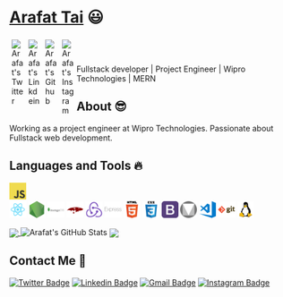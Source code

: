 # <a href="https://www.linkedin.com/in/arafat213/">Arafat Tai</a> :smiley:

 <a href="https://twitter.com/arafat_213">
  <img align="left" alt="Arafat's Twitter" style="padding: 4px" width="22px" src="https://cdn.jsdelivr.net/npm/simple-icons@v3/icons/twitter.svg" />
</a>
<a href="https://linkedin.com/in/arafat213">
  <img align="left" alt="Arafat's Linkdein" style="padding: 4px" width="22px" src="https://cdn.jsdelivr.net/npm/simple-icons@v3/icons/linkedin.svg" />
</a>
<a href="https://github.com/arafat-213">
  <img align="left" alt="Arafat's Github" style="padding: 4px" width="22px" src="https://cdn.jsdelivr.net/npm/simple-icons@v3/icons/github.svg" />
</a>
<a href="https://instagram.com/arafat_213">
  <img align="left" alt="Arafat's Instagram" style="padding: 4px" width="22px" src="https://cdn.jsdelivr.net/npm/simple-icons@v3/icons/instagram.svg" />
</a>
<br/>
<br/>

Fullstack developer | Project Engineer | Wipro Technologies | MERN

## About :sunglasses:

Working as a project engineer at Wipro Technologies. Passionate about Fullstack web development.

## Languages and Tools :fire:

<code><img height="30px" title="Javascript" src="https://raw.githubusercontent.com/github/explore/80688e429a7d4ef2fca1e82350fe8e3517d3494d/topics/javascript/javascript.png">
 </code>
<code><img height="30px" title="React" src="https://raw.githubusercontent.com/github/explore/80688e429a7d4ef2fca1e82350fe8e3517d3494d/topics/react/react.png"></code>
<code><img height="30px" title="NodeJS" src="https://raw.githubusercontent.com/github/explore/80688e429a7d4ef2fca1e82350fe8e3517d3494d/topics/nodejs/nodejs.png"></code>
<code><img height="30px" title="MongoDB" src="https://raw.githubusercontent.com/github/explore/80688e429a7d4ef2fca1e82350fe8e3517d3494d/topics/mongodb/mongodb.png"></code>
<code><img height="30px" title="Mongoose" src="https://raw.githubusercontent.com/github/explore/80688e429a7d4ef2fca1e82350fe8e3517d3494d/topics/mongoose/mongoose.png"></code>
<code><img height="30px" title="Redux" src="https://raw.githubusercontent.com/github/explore/80688e429a7d4ef2fca1e82350fe8e3517d3494d/topics/redux/redux.png"></code>
<code><img height="30px" title="Express" src="https://raw.githubusercontent.com/github/explore/80688e429a7d4ef2fca1e82350fe8e3517d3494d/topics/express/express.png"></code>
<code><img height="30px" title="HTML5" src="https://raw.githubusercontent.com/github/explore/80688e429a7d4ef2fca1e82350fe8e3517d3494d/topics/html/html.png"></code>
<code><img height="30px" title="CSS3" src="https://raw.githubusercontent.com/github/explore/80688e429a7d4ef2fca1e82350fe8e3517d3494d/topics/css/css.png"></code>
<code><img height="30px" title="Bootstrap 4" src="https://raw.githubusercontent.com/github/explore/80688e429a7d4ef2fca1e82350fe8e3517d3494d/topics/bootstrap/bootstrap.png"></code>
<code><img height="30px" title="Material-UI" src="https://raw.githubusercontent.com/github/explore/80688e429a7d4ef2fca1e82350fe8e3517d3494d/topics/material-design/material-design.png"></code>
<code><img height="30px" title="VS Code" src="https://raw.githubusercontent.com/github/explore/80688e429a7d4ef2fca1e82350fe8e3517d3494d/topics/visual-studio-code/visual-studio-code.png"></code>
<code><img height="30px" title="Git" src="https://raw.githubusercontent.com/github/explore/80688e429a7d4ef2fca1e82350fe8e3517d3494d/topics/git/git.png"></code>
<code><img height="30px" title="Linux" src="https://raw.githubusercontent.com/github/explore/80688e429a7d4ef2fca1e82350fe8e3517d3494d/topics/linux/linux.png"></code>

<a href="https://github.com/arafat-213">
  <img align="center" src="https://github-readme-stats.vercel.app/api/top-langs/?username=arafat-213" />
</a>

<img src="https://github-readme-stats.vercel.app/api?username=arafat-213&&show_icons=true&line_height=27&v=5" alt="Arafat's GitHub Stats" />

<a href="https://github.com/arafat-213/covid19-tracker">
  <!-- Change the `github-readme-stats.anuraghazra1.vercel.app` to `github-readme-stats.vercel.app`  -->
  <img align="center" src="https://github-readme-stats.vercel.app/api/pin/?username=arafat-213&repo=covid19-tracker" />
</a>

## Contact Me :speech_balloon:

[![Twitter Badge](https://img.shields.io/badge/-@arafat_213-1ca0f1?style=flat-square&labelColor=1ca0f1&logo=twitter&logoColor=white&link=https://twitter.com/arafat_213)](https://twitter.com/arafat_213) [![Linkedin Badge](https://img.shields.io/badge/-arafat213-blue?style=flat-square&logo=Linkedin&logoColor=white&link=https://www.linkedin.com/in/arafat213/)](https://www.linkedin.com/in/arafat213/) [![Gmail Badge](https://img.shields.io/badge/-tai.arafat.at@gmail.com-c14438?style=flat-square&logo=Gmail&logoColor=white&link=mailto:tai.arafat.at@gmail.com)](mailto:tai.arafat.at@gmail.com) [![Instagram Badge](https://img.shields.io/badge/-@arafat_213-e4405f?style=flat-square&labelColor=f94877&logo=instagram&logoColor=white&link=https://www.instagram.com/arafat_213/)](https://www.instagram.com/arafat_213/)
